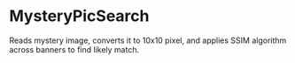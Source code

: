 # MysteryPicSearch
Reads mystery image, converts it to 10x10 pixel, and applies SSIM algorithm across banners to find likely match.
